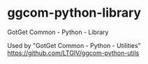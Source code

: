 # ggcom-python-library
GotGet Common - Python - Library

Used by "GotGet Common - Python - Utilities"
https://github.com/LTGIV/ggcom-python-utils
